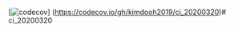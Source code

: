 [![codecov](https://codecov.io/gh/kimdooh2019/ci_20200320/branch/master/graph/badge.svg)]
(https://codecov.io/gh/kimdooh2019/ci_20200320)# ci_20200320
